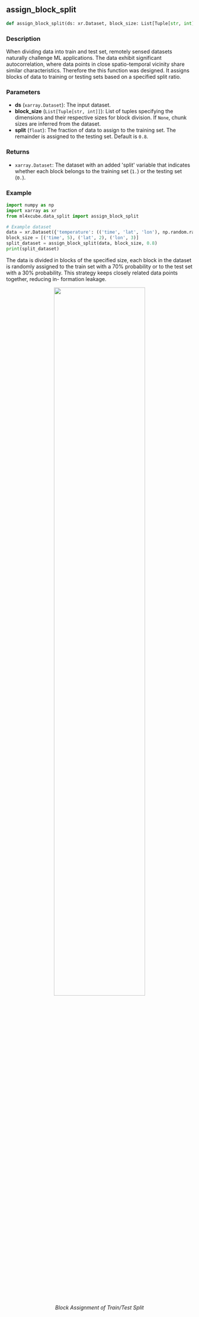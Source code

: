 ## assign_block_split

```python
def assign_block_split(ds: xr.Dataset, block_size: List[Tuple[str, int]] = None, split: float = 0.8) -> xr.Dataset
```

### Description
When dividing data into train and test set, remotely sensed datasets naturally challenge ML applications.
The data exhibit significant autocorrelation, where data points in close spatio-temporal vicinity share similar 
characteristics. Therefore the this function was designed.
It assigns blocks of data to training or testing sets based on a specified split ratio. 


### Parameters
- **ds** (`xarray.Dataset`): The input dataset.
- **block_size** (`List[Tuple[str, int]]`): List of tuples specifying the dimensions and their respective sizes for block division. If `None`, chunk sizes are inferred from the dataset.
- **split** (`float`): The fraction of data to assign to the training set. The remainder is assigned to the testing set. Default is `0.8`.

### Returns
- `xarray.Dataset`: The dataset with an added 'split' variable that indicates whether each block belongs to the training set (`1.`) or the testing set (`0.`).

### Example

```python
import numpy as np
import xarray as xr
from ml4xcube.data_split import assign_block_split

# Example dataset
data = xr.Dataset({'temperature': (('time', 'lat', 'lon'), np.random.rand(10, 2, 3))})
block_size = [('time', 5), ('lat', 2), ('lon', 3)]
split_dataset = assign_block_split(data, block_size, 0.8)
print(split_dataset)
```
The data is divided in blocks of the specified size, each block in the dataset is randomly assigned to the train set 
with a 70% probability or to the test set with a 30% probability. This strategy keeps closely related data points together, reducing in-
formation leakage.

<p align="center">
<img src="../img/train_test_assignment_bs.png" width="70%" height="70%">
</p>
<p align = "center"><i>
Block Assignment of Train/Test Split</i>
</p>